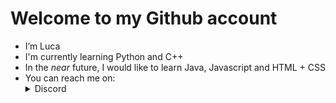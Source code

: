 # Welcome to my Github account 
- I’m Luca
- I'm currently learning Python and C++
- In the _near_ future, I would like to learn Java, Javascript and HTML + CSS
- You can reach me on: <details> 
  <summary> Discord </summary>
   xeno#1407
</details>
